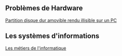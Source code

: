 ## Problèmes de Hardware

[Partition disque dur amovible rendu illisible sur un PC](https://github.com/svcrobotics/base_de_connaissances/blob/master/Hardware/Formatter_disque.md)

## Les systèmes d'informations

[Les métiers de l'informatique](https://github.com/svcrobotics/base_de_connaissances/blob/master/Syst%C3%A8mes%20d'Information/SI.md)